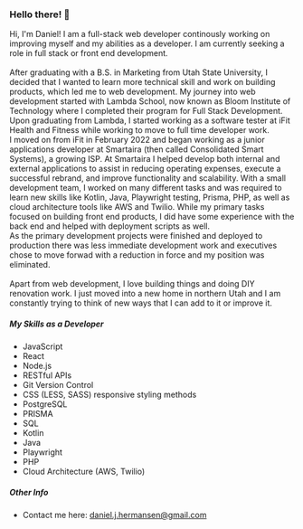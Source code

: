 ### Hello there! 👋

Hi, I'm Daniel! I am a full-stack web developer continously working on improving myself and my abilities as a developer. I am currently seeking a role in full stack or front end development. 
<br/>
<br/>
After graduating with a B.S. in Marketing from Utah State University, I decided that I wanted to learn more technical skill and work on building products, which led me to web development. My journey into web development started with Lambda School, now known as Bloom Institute of Technology where I completed their program for Full Stack Development.<br/>
Upon graduating from Lambda, I started working as a software tester at iFit Health and Fitness while working to move to full time developer work. <br/>
I moved on from iFit in February 2022 and began working as a junior applications developer at Smartaira (then called Consolidated Smart Systems), a growing ISP. At Smartaira I helped develop both internal and external applications to assist in reducing operating expenses, execute a successful rebrand, and improve functionality and scalability. With a small development team, I worked on many different tasks and was required to learn new skills like Kotlin, Java, Playwright testing, Prisma, PHP, as well as cloud architecture tools like AWS and Twilio. While my primary tasks focused on building front end products, I did have some experience with the back end and helped with deployment scripts as well.<br/>
As the primary development projects were finished and deployed to production there was less immediate development work and executives chose to move forwad with a reduction in force and my position was eliminated.<br/>
<br/>
Apart from web development, I love building things and doing DIY renovation work. I just moved into a new home in northern Utah and I am constantly trying to think of new ways that I can add to it or improve it. 

##### My Skills as a Developer
- JavaScript<br/>
- React<br/>
- Node.js<br/>
- RESTful APIs<br/>
- Git Version Control<br/>
- CSS (LESS, SASS) responsive styling methods<br/>
- PostgreSQL<br/>
- PRISMA<br/>
- SQL<br/>
- Kotlin<br/>
- Java
- Playwright<br/>
- PHP<br/>
- Cloud Architecture (AWS, Twilio)<br/>

##### Other Info
- Contact me here: daniel.j.hermansen@gmail.com

